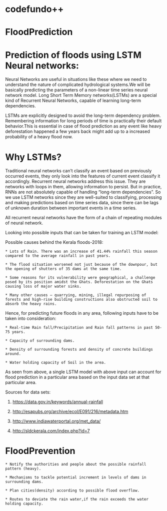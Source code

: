 # codefundo++

# FloodPrediction

# Prediction of floods using LSTM Neural networks:

   Neural Networks are useful in situations like these where we need to understand the nature of complicated hydrological systems.We will be basically predicting the parameters of a non-linear time series neural network model. 
   Long Short Term Memory networks(LSTMs) are a special kind of Recurrent Neural Networks, capable of learning long-term dependencies.

   LSTMs are explicitly designed to avoid the long-term dependency problem. Remembering information for long periods of time is practically their default behavior.This is essential in case of flood prediction as any event like heavy deforestation happened a few years back might add up to a increased probability of a heavy flood now.
      

# Why LSTMs?

   Traditional neural networks can’t classify an event based on previously occurred events, they only look into the features of current event classify it accordingly. Recurrent neural networks address this issue. They are networks with loops in them, allowing information to persist.
But in practice, RNNs are not absolutely capable of handling “long-term dependencies”. So we use LSTM networks since they are well-suited to classifying, processing and making predictions based on time series data, since there can be lags of unknown duration between important events in a time series. 

All recurrent neural networks have the form of a chain of repeating modules of neural network. 

Looking into possible inputs that can be taken for training an LSTM model:

Possible causes behind the Kerala floods-2018:

    * Lots of Rain. There was an increase of 41.44% rainfall this season compared to the average rainfall in past years.

    * The flood situation worsened not just because of the downpour, but the opening of shutters of 35 dams at the same time.
  
    * Some reasons for its vulnerability were geographical, a challenge posed by its position amidst the Ghats. Deforestation on the Ghats causing loss of major water sinks.

    * Many other causes – quarrying, mining, illegal repurposing of forests and high-rise building constructions also obstructed soil to absorb the heavy rains.

Hence, for predicting future floods in any area, following inputs have to be taken into consideration:

    * Real-time Rain fall/Precipitation and Rain fall patterns in past 50-75 years.

    * Capacity of surrounding dams.
     
    * Density of surrounding forests and density of concrete buildings around.

    * Water holding capacity of Soil in the area.


   As seen from above, a single LSTM model with above input can account for flood prediction in a particular area based on the input data set at that particular area.

Sources for data sets:

1) https://data.gov.in/keywords/annual-rainfall

2) http://esapubs.org/archive/ecol/E091/216/metadata.htm

3) http://www.indiawaterportal.org/met_data/

4) http://sldckerala.com/index.php?id=7

# FloodPrevention

    * Notify the authorities and people about the possible rainfall pattern (heavy).

    * Mechanisms to tackle potential increment in levels of dams in surrounding dams.
     
    * Plan cities(density) according to possible flood overflow.

    * Routes to deviate the rain water,if the rain exceeds the water holding capacity.
 
